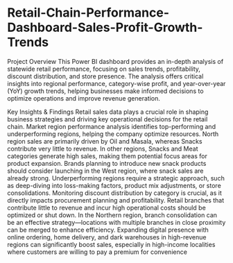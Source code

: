 # Retail-Chain-Performance-Dashboard-Sales-Profit-Growth-Trends

Project Overview
This Power BI dashboard provides an in-depth analysis of statewide retail performance, focusing on sales trends, profitability, discount distribution, and store presence. The analysis offers critical insights into regional performance, category-wise profit, and year-over-year (YoY) growth trends, helping businesses make informed decisions to optimize operations and improve revenue generation.

Key Insights & Findings
Retail sales data plays a crucial role in shaping business strategies and driving key operational decisions for the retail chain.
Market region performance analysis identifies top-performing and underperforming regions, helping the company optimize resources.
North region sales are primarily driven by Oil and Masala, whereas Snacks contribute very little to revenue.
In other regions, Snacks and Meat categories generate high sales, making them potential focus areas for product expansion.
Brands planning to introduce new snack products should consider launching in the West region, where snack sales are already strong.
Underperforming regions require a strategic approach, such as deep-diving into loss-making factors, product mix adjustments, or store consolidations.
Monitoring discount distribution by category is crucial, as it directly impacts procurement planning and profitability.
Retail branches that contribute little to revenue and incur high operational costs should be optimized or shut down.
In the Northern region, branch consolidation can be an effective strategy—locations with multiple branches in close proximity can be merged to enhance efficiency.
Expanding digital presence with online ordering, home delivery, and dark warehouses in high-revenue regions can significantly boost sales, especially in high-income localities where customers are willing to pay a premium for convenience
